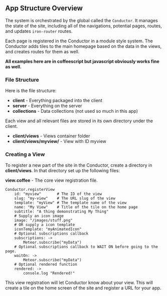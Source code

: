 ## App Structure Overview

The system is orchestrated by the global called the `Conductor`. It manages the state of the site, including all of the navigations, potential pages, routes, and updates `iron-router` routes.

Each page is registered in the Conductor in a module style system. The Conductor adds tiles to the main homepage based on the data in the views, and creates routes for them as well.

**All examples here are in coffeescript but javascript obviously works fine as well.**


### File Structure

Here is the file structure:

- **client** - Everything packaged into the client
- **server** - Everything on the server
- **collections** - Data collections (not used so much in this app)

Each view and all relevant files are stored in its own directory under the client.

- **client/views** - Views container folder
- **client/views/myview/** - View with ID myview


### Creating a View

To register a new part of the site in the Conductor, create a directory in **client/views**. In that directory set up the following files:

**view.coffee** - The core view registration file.

    Conductor.registerView
        id: "myview"       # The ID of the view
        slug: "my-view"    # The URL slug of the view
        template: "myView" # The template name of the view
        name: "My View"    # Title of the tile on the home page
        subtitle: "A thing demonstrating My Thing"
        # Supply an icon image
        image: "/images/stuff.png"
        # OR supply a icon template
        iconTemplate: "myAnimatedIcon"
        # Optional subscriptions callback
        subscriptions: ->
            Meteor.subscribe("myData")
        # Optional subscriptions callback to WAIT ON before going to the page.
        waitOn: ->
            Meteor.subscribe("myData")
        # Optional rendered function
        rendered: ->
            console.log "Rendered!"

This view registration will let Conductor know about your view. This will create a tile on the home screen of the site and register a URL for your app. 
        